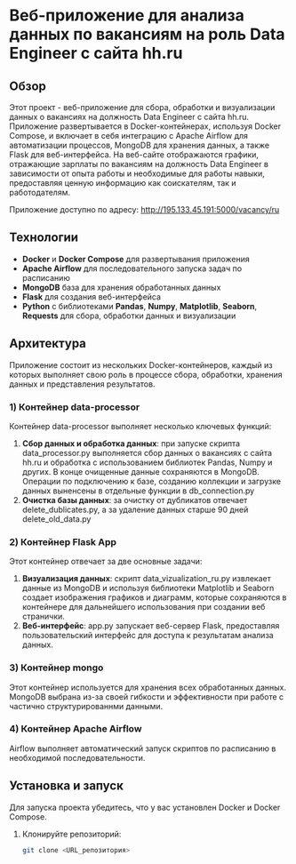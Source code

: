 # Веб-приложение для анализа данных по вакансиям на роль Data Engineer с сайта hh.ru

## Обзор

Этот проект - веб-приложение для сбора, обработки и визуализации данных о вакансиях на должность Data Engineer с сайта hh.ru. Приложение развертывается в Docker-контейнерах, используя Docker Compose, и включает в себя интеграцию с Apache Airflow для автоматизации процессов, MongoDB для хранения данных, а также Flask для веб-интерфейса. На веб-сайте отображаются графики, отражающие зарплаты по вакансиям на должность Data Engineer в зависимости от опыта работы и необходимые для работы навыки, предоставляя ценную информацию как соискателям, так и работодателям. 

Приложение доступно по адресу: http://195.133.45.191:5000/vacancy/ru


## Технологии

- **Docker** и **Docker Compose** для развертывания приложения
- **Apache Airflow** для последовательного запуска задач по расписанию
- **MongoDB** база для хранения обработанных данных
- **Flask** для создания веб-интерфейса
- **Python** с библиотеками **Pandas**, **Numpy**, **Matplotlib**, **Seaborn**, **Requests** для сбора, обработки данных и визуализации

## Архитектура

Приложение состоит из нескольких Docker-контейнеров, каждый из которых выполняет свою роль в процессе сбора, обработки, хранения данных и представления результатов.

### 1) Контейнер data-processor

Контейнер data-processor выполняет несколько ключевых функций:
1. **Сбор данных и обработка данных**: при запуске скрипта data_processor.py выполняется сбор данных о вакансиях с сайта hh.ru и обработка с использованием библиотек Pandas, Numpy и других. В конце очищенные данные сохраняются в MongoDB. Операции по подключению к базе, созданию коллекции и загрузке данных выненсены в отдельные функции в db_connection.py
2. **Очистка базы данных**: за очистку от дубликатов отвечает delete_dublicates.py, а за удаление данных старше 90 дней delete_old_data.py

### 2) Контейнер Flask App

Этот контейнер отвечает за две основные задачи:
1. **Визуализация данных**: скрипт data_vizualization_ru.py извлекает данные из MongoDB и используя библиотеки Matplotlib и Seaborn создает изображения графиков и диаграмм, которые сохраняются в контейнере для дальнейшего использования при создании веб странички.
2. **Веб-интерфейс**: app.py запускает веб-сервер Flask, предоставляя пользовательский интерфейс для доступа к результатам анализа данных.


### 3) Контейнер mongo

Этот контейнер используется для хранения всех обработанных данных. MongoDB выбрана из-за своей гибкости и эффективности при работе с частично структурированнми данными.

### 4) Контейнер Apache Airflow

Airflow выполняет автоматический запуск скриптов по расписанию в необходимой последовательности.





## Установка и запуск

Для запуска проекта убедитесь, что у вас установлен Docker и Docker Compose.

1. Клонируйте репозиторий:
   ```bash
   git clone <URL_репозитория>
